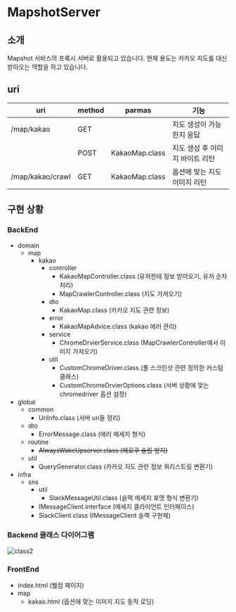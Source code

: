 # MapshotServer
## 소개
Mapshot 서비스의 프록시 서버로 활용되고 있습니다. 현재 용도는 카카오 지도를 대신 받아오는 역할을 하고 있습니다.

## uri
|uri|method|parmas|기능|
|---|---|--|------|
|/map/kakao|GET||지도 생성이 가능한지 응답|
||POST|KakaoMap.class|지도 생성 후 이미지 바이트 리턴|
|/map/kakao/crawl|GET|KakaoMap.class|옵션에 맞는 지도 이미지 리턴|
## 구현 상황
### BackEnd
- domain
    - map 
        - kakao
            - controller
                - KakaoMapController.class (유저한테 정보 받아오기, 유저 순차 처리)
                - MapCrawlerController.class (지도 가져오기)
            - dto
                - KakaoMap.class (카카오 지도 관련 정보)
            - error
                - KakaoMapAdvice.class (kakao 에러 관리)
            - service
                - ChromeDrvierService.class (MapCrawlerController에서 이미지 가져오기)
            - util
                - CustomChromeDriver.class (풀 스크린샷 관련 정의한 커스텀 클래스)
                - CustomChromeDrvierOptions.class (서버 상황에 맞는 chromedriver 옵션 설정)
- global
    - common
        - UriInfo.class (서버 uri들 정리)
    - dto
        - ErrorMessage.class (에러 메세지 형식)
    - routine
        - ~~AlwaysWakeUpserver.class (헤로쿠 슬립 방지)~~
    - util
        - QueryGenerator.class (카카오 지도 관련 정보 쿼리스트링 변환기)
- infra
    - sns
        - util
            - SlackMessageUtil.class (슬랙 메세지 포맷 형식 변환기)
        - IMessageClient.interface (메세지 클라이언트 인터페이스)
        - SlackClient.class (IMessageClient 슬랙 구현체)

### Backend 클래스 다이어그램
![class2](https://user-images.githubusercontent.com/59993347/150673191-60736f56-a764-4bf9-bbd2-614b342c1389.jpg)

### FrontEnd
- index.html (웰컴 페이지)
- map
    - kakao.html (옵션에 맞는 이미지 지도 동적 로딩)